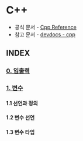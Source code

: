 # C++
* 공식 문서 - [Cpp Reference](https://en.cppreference.com/w/cpp)
* 참고 문서 - [devdocs - cpp](https://devdocs.io/cpp/)

## INDEX

### [0. 입출력](0.%20입출력.md)

### [1. 변수](1.%20변수.md)
#### 1.1 선언과 정의
#### 1.2 변수 선언
#### 1.3 변수 타입
